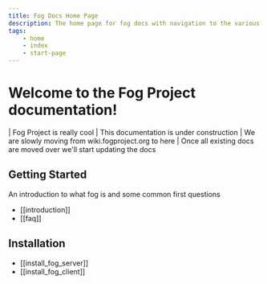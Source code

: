 ```yaml
---
title: Fog Docs Home Page
description: The home page for fog docs with navigation to the various sections
tags:
    - home
    - index
    - start-page
---
```


# Welcome to the Fog Project documentation!

| Fog Project is really cool
| This documentation is under construction
| We are slowly moving from wiki.fogproject.org to here
| Once all existing docs are moved over we\'ll start updating the docs

## Getting Started

An introduction to what fog is and some common first questions

- [[introduction]]
- [[faq]]

## Installation

- [[install_fog_server]]
- [[install_fog_client]]

<!-- 
::: panels
`Introduction <introduction/introduction:What is FOG>`{.interpreted-text
role="ref"}



::: {.toctree maxdepth="6" hidden="" glob="" caption="Introduction"}
introduction/\*
:::

\-\--

`Installation <installation/install_fog_server:Install FOG server>`{.interpreted-text
role="ref"}

-   Documentation on the installation of fogserver

::: {.toctree maxdepth="6" hidden="" glob="" caption="Installation"}
installation/\*
:::

\-\--

`Getting Started <getting_started/capture_an_image:Capture an Image>`{.interpreted-text
role="ref"}

-   Get started with common tasks/how-tos and concepts of using fog
-   Includes things like how to capture and deploy images

::: {.toctree maxdepth="6" hidden="" glob="" caption="Getting started"}
getting_started/\*
:::

\-\--

`Management <management/dashboard:Dashboard>`{.interpreted-text
role="ref"}

-   Documentation related to using the management tools available in the
    fog web UI
-   These sections explain what can be done in each of the fog ui menus
    and some of the basic how-tos

::: {.toctree maxdepth="6" hidden="" glob="" caption="Management"}
management/\* management/plugins/\*
:::

\-\--

`Customization <customization/ipxe/ipxe:Customizing FOG iPXE Settings>`{.interpreted-text
role="ref"}

-   Docs related to customizing various parts of fog

::: {.toctree maxdepth="6" hidden="" glob="" caption="Customization"}
customization/ipxe/\*
:::

\-\--

`hardware/hardware:Supported Hardware`{.interpreted-text role="ref"}

-   Docs relating to what hardware is known to work

::: {.toctree maxdepth="6" hidden="" glob="" caption="Supported Hardware"}
hardware/\*
:::

\-\--

`integrations/integrations:integrations`{.interpreted-text role="ref"}

-   Documentation related to fog plugins and other Integrations
-   This includes articles on how to do common setup for some services
    fog can utilize from other windows or linux servers (or can be added
    to the same server)

::: {.toctree maxdepth="6" hidden="" glob="" caption="Integrations"}
integrations/\*
:::

\-\--

`troubleshooting/troubleshooting:Troubleshooting`{.interpreted-text
role="ref"}

::: {.toctree maxdepth="6" hidden="" glob="" caption="Troubleshooting"}
troubleshooting/\*
:::

-   Docs related to Troubleshooting common issues

\-\--

`Reference <reference/install_fogsettings:The .fogsettings file>`{.interpreted-text
role="ref"}

-   Other reference material related to fog
-   Includes things such as command line args or settings file
    definitions
-   Also contains docs that don\'t fit anywhere else

::: {.toctree maxdepth="6" hidden="" glob="" caption="reference"}
reference/\*
:::

\-\--

`Development <development/fog_release:FOG Release>`{.interpreted-text
role="ref"}

-   Guide to update and release a new version of FOG
-   API

::: {.toctree maxdepth="6" hidden="" glob="" caption="development"}
development/\*
:::

\-\--

`FAQ/faq:FAQs`{.interpreted-text role="ref"}

::: {.toctree maxdepth="6" hidden="" glob="" caption="FAQs"}
FAQ/\*
:::

-   Common questions with detailed answers

\-\--

[Fog Forums](https://forums.fogproject.org)

-   Search for solutions to your problems or ask the community for help

\-\--

[Fog Project Github repos](https://github.com/FOGProject)

-   Browse the opensource code for FOGProject

\-\--

[Fog Home Page](https://fogproject.org)

-   The homepage of the FOG Project
::: -->